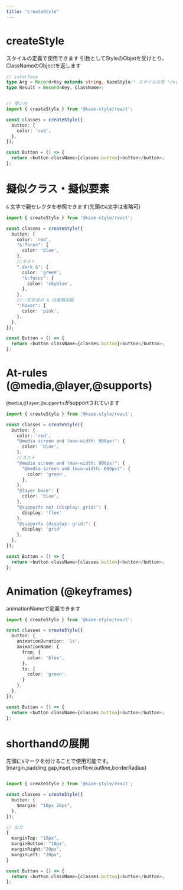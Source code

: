 ```yaml
---
title: "createStyle"
---
```

# createStyle

スタイルの定義で使用できます
引数としてStyleのObjetを受けとり、ClassNameのObjectを返します

```ts
// interface
type Arg = Record<Key extends string, KazeStyle/* スタイルの型 */>;
type Result = Record<Key, ClassName>;


// 使い方
import { createStyle } from '@kaze-style/react';

const classes = createStyle({
  button: {
    color: 'red',
  },
});

const Button = () => {
  return <button className={classes.button}>button</button>;
};
```

# 擬似クラス・擬似要素

`&` 文字で親セレクタを参照できます(先頭の`&`文字は省略可)

```ts
import { createStyle } from '@kaze-style/react';

const classes = createStyle({
  button: {
    color: 'red',
    "&:focus": {
      color: 'blue',
    },
    //ネスト
    ".dark &": {
      color: 'green',
      "&:focus": {
        color: 'skyblue',
      },
    },
    //一文字目の & は省略可能
    ":hover": {
      color: 'pink',
    },
  },
});

const Button = () => {
  return <button className={classes.button}>button</button>;
};
```

# At-rules (@media,@layer,@supports)

`@media`,`@layer`,`@supports`がsupportされています

```ts
import { createStyle } from '@kaze-style/react';

const classes = createStyle({
  button: {
    color: 'red',
    "@media screen and (max-width: 900px)": {
      color: 'blue',
    },
    //ネスト
    "@media screen and (max-width: 900px)": {
      "@media screen and (min-width: 600px)": {
        color: 'green',
      },
    },
    "@layer base": {
      color: 'blue',
    },
    "@supports not (display: grid)": {
      display: 'flex'
    },
    "@supports (display: grid)": {
      display: 'grid'
    },
  },
});

const Button = () => {
  return <button className={classes.button}>button</button>;
};
```

# Animation (@keyframes)

animationNameで定義できます

```ts
import { createStyle } from '@kaze-style/react';

const classes = createStyle({
  button: {
    animationDuration: '1s',
    animationName: {
      from: {
        color: 'blue',
      },
      to: {
        color: 'green',
      }
    },
  },
});

const Button = () => {
  return <button className={classes.button}>button</button>;
};
```

# shorthandの展開


先頭に`$`マークを付けることで使用可能です。
(margin,padding,gap,inset,overflow,outline,borderRadius)

```ts

import { createStyle } from '@kaze-style/react';

const classes = createStyle({
  button: {
    $margin: "10px 20px",
  },
});

// 出力
{
  marginTop: "10px",
  marginBottom: "10px",
  marginRight:"20px",
  marginLeft: "20px",
}

const Button = () => {
  return <button className={classes.button}>button</button>;
};
```
